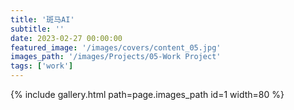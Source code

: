 ```yaml
---
title: '斑马AI'
subtitle: ''
date: 2023-02-27 00:00:00
featured_image: '/images/covers/content_05.jpg'
images_path: '/images/Projects/05-Work Project'
tags: ['work']
---
```


{% include gallery.html path=page.images_path id=1 width=80 %}